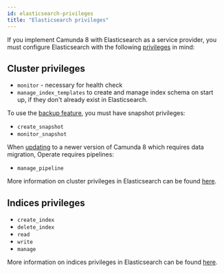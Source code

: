 ```yaml
---
id: elasticsearch-privileges
title: "Elasticsearch privileges"
---
```


If you implement Camunda 8 with Elasticsearch as a service provider, you must configure Elasticsearch with the following [privileges](https://www.elastic.co/guide/en/elasticsearch/reference/current/security-privileges.html) in mind:

## Cluster privileges

- `monitor` - necessary for health check
- `manage_index_templates` to create and manage index schema on start up, if they don't already exist in Elasticsearch.

To use the [backup feature](/self-managed/backup-restore/backup-and-restore.md), you must have snapshot privileges:

- `create_snapshot`
- `monitor_snapshot`

When [updating](/guides/update-guide/introduction.md) to a newer version of Camunda 8 which requires data migration, Operate requires pipelines:

- `manage_pipeline`

More information on cluster privileges in Elasticsearch can be found [here](https://www.elastic.co/guide/en/elasticsearch/reference/current/security-privileges.html#privileges-list-cluster).

## Indices privileges

- `create_index`
- `delete_index`
- `read`
- `write`
- `manage`

More information on indices privileges in Elasticsearch can be found [here](https://www.elastic.co/guide/en/elasticsearch/reference/current/security-privileges.html#privileges-list-indices).
